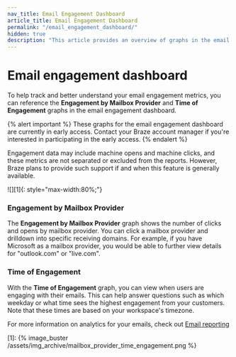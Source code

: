 ```yaml
---
nav_title: Email Engagement Dashboard
article_title: Email Engagement Dashboard
permalink: "/email_engagement_dashboard/"
hidden: true
description: "This article provides an overview of graphs in the email engagement dashboard."
---
```


# Email engagement dashboard

To help track and better understand your email engagement metrics, you can reference the **Engagement by Mailbox Provider** and **Time of Engagement** graphs in the email engagement dashboard. 

{% alert important %}
These graphs for the email engagement dashboard are currently in early access. Contact your Braze account manager if you're interested in participating in the early access.
{% endalert %}

Engagement data may include machine opens and machine clicks, and these metrics are not separated or excluded from the reports. However, Braze plans to provide such support if and when this feature is generally available.

![][1]{: style="max-width:80%;"}

### Engagement by Mailbox Provider

The **Engagement by Mailbox Provider** graph shows the number of clicks and opens by mailbox provider. You can click a mailbox provider and drilldown into specific receiving domains. For example, if you have Microsoft as a mailbox provider, you would be able to further view details for "outlook.com" or "live.com".

### Time of Engagement

With the **Time of Engagement** graph, you can view when users are engaging with their emails. This can help answer questions such as which weekday or what time sees the highest engagement from your customers. Note that these times are based on your workspace's timezone.

For more information on analytics for your emails, check out [Email reporting]({{site.baseurl}}/user_guide/message_building_by_channel/email/reporting_and_analytics/email_reporting/)

[1]: {% image_buster /assets/img_archive/mailbox_provider_time_engagement.png %} 